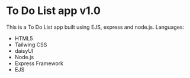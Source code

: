 <h1>To Do List app v1.0</h1>
<p>
  This is a To Do List app built using EJS, express and node.js.
  Languages:
  <ul>
    <li>HTML5</li>
    <li>Tailwing CSS</li>
    <li>daisyUI</li>
    <li>Node.js</li>
    <li>Express Framework</li>
    <li>EJS</li>
  </ul>
</p>